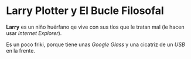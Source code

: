 # Larry Plotter y El Bucle Filosofal

**Larry** es un niño huérfano qe vive con sus tíos
que le tratan mal (le hacen usar *Internet Explorer*).

Es un poco friki, porque tiene unas *Google Glass* y
una cicatriz de un *USB* en la frente.
